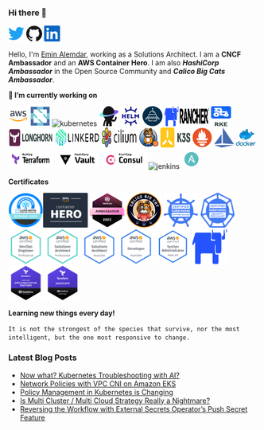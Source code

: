 ### Hi there 👋

<p align="left">
  <a href="https://twitter.com/alemdar_emin"><img alt="Twitter" height="32" width="32" src="assets/twitter.svg"></a>
  <a href="https://github.com/eminalemdar"><img alt="GitHub" height="32" width="32" src="assets/github.svg"></a>
  <a href="https://www.linkedin.com/in/emin-alemdar/"><img alt="LinkedIn" height="32" width="32" src="assets/linkedin.svg"></a>
</p>

Hello, I'm [Emin Alemdar](https://twitter.com/alemdar_emin), working as a Solutions Architect. I am a **CNCF Ambassador** and an **AWS Container Hero**. I am also ***HashiCorp Ambassador*** in the Open Source Community and ***Calico Big Cats Ambassador***.


**🔭 I’m currently working on**
<p align="left"><img src="https://github.com/github/explore/raw/main/topics/aws/aws.png" alt="aws" width="40" height="40"/> <img src="assets/cncf-icon-color.png" alt="cncf" width="40" height="40"/> <img src="https://www.vectorlogo.zone/logos/kubernetes/kubernetes-icon.svg" alt="kubernetes" width="40" height="40"/> <img src="assets/Logo (Dark) Icon.png" alt="spacelift" width="40" height="40"/> <img src="assets/helm-icon-color.png" alt="helm" width="40" height="40"/> <img src="assets/eso-logo.png" alt="linkerd" width="40" height="40"/> <img alt="rancher" height="40" width="90" src="assets/rancher-logo.svg"> <img alt="rke" height="40" width="40" src="assets/rke.svg"> <img alt="longhorn" height="40" width="90" src="assets/longhorn-logo.svg"> <img src="assets/linkerd-logo.svg" alt="linkerd" width="90" height="40"/> <img src="assets/cilium.svg" alt="cilium" width="70" height="40"/> <img src="assets/calico.png" alt="calico" width="40" height="40"/> <img src="assets/k3s-logo.svg" alt="k3s" width="60" height="40"/> <img src="assets/prometheus-icon.svg" alt="prometheus" width="40" height="40"/> <img src="assets/istio-icon.svg" alt="istio" width="40" height="40"/> <img src="https://github.com/github/explore/raw/main/topics/docker/docker.png" alt="docker" width="40" height="40"/> <img src="assets/terraform-logo.svg" alt="terraform" width="90" height="40"/> <img src="assets/vault-logo.svg" alt="terraform" width="90" height="40"/> <img src="assets/consul-logo.svg" alt="terraform" width="90" height="40"/> <img src="https://www.vectorlogo.zone/logos/jenkins/jenkins-icon.svg" alt="jenkins" width="40" height="40"/> <img src="assets/ansible.svg" alt="ansible" width="40" height="40"/>
</p>

**Certificates**
<p align="left"><img src="assets/certificates/cncf-ambassador-spring-2023.png" alt="cncf" width="70" height="70"/><img src="assets/certificates/heroes.png" alt="aws" width="90" height="70"/> <img src="assets/certificates/hashicorp-ambassador-2023.png" alt="hashicorp" width="70" height="70"/> <img src="assets/certificates/Calico_Big_Cat_logo.png" alt="hashicorp" width="70" height="70"/> <img src="assets/certificates/cka.png" alt="cka" width="70" height="70"/> <img src="assets/certificates/cks.png" alt="cka" width="70" height="70"/> <img src="assets/certificates/AWS-DevOps.png" alt="devops" width="70" height="70"/> <img src="assets/certificates/AWS-sap.png" alt="sap" width="70" height="70"/> <img src="assets/certificates/AWS-saa.png" alt="saa" width="70" height="70"/> <img src="assets/certificates/AWS-developer.png" alt="developer" width="70" height="70"/> <img src="assets/certificates/AWS-sysops.png" alt="sysops" width="70" height="70"/> <img src="assets/certificates/rancher.svg" alt="rancher" width="70" height="70"/> <img src="assets/certificates/terraform-chip.png" alt="terraform" width="70" height="70"/> <img src="assets/certificates/terraform-associate.png" alt="terraform" width="70" height="70"/>
</p>

**Learning new things every day!**

``It is not the strongest of the species that survive, nor the most intelligent, but the one most responsive to change.``

### Latest Blog Posts
<!-- BLOG-POST-LIST:START -->
- [Now what? Kubernetes Troubleshooting with AI?](https://eminalemdar.medium.com/now-what-kubernetes-troubleshooting-with-ai-9c68d26e00ac?source=rss-b3bf23b97abd------2)
- [Network Policies with VPC CNI on Amazon EKS](https://eminalemdar.medium.com/network-policies-with-vpc-cni-on-amazon-eks-c6993d6ae596?source=rss-b3bf23b97abd------2)
- [Policy Management in Kubernetes is Changing](https://eminalemdar.medium.com/policy-management-in-kubernetes-is-changing-9d4808f548a0?source=rss-b3bf23b97abd------2)
- [Is Multi Cluster / Multi Cloud Strategy Really a Nightmare?](https://eminalemdar.medium.com/is-multi-cluster-multi-cloud-strategy-really-a-nightmare-e08e3e417b2e?source=rss-b3bf23b97abd------2)
- [Reversing the Workflow with External Secrets Operator’s Push Secret Feature](https://eminalemdar.medium.com/reversing-the-workflow-with-external-secrets-operators-push-secret-feature-f2a64f3db748?source=rss-b3bf23b97abd------2)
<!-- BLOG-POST-LIST:END -->
